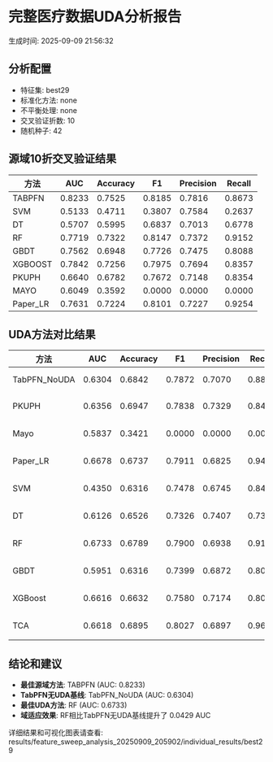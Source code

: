 # 完整医疗数据UDA分析报告

生成时间: 2025-09-09 21:56:32

## 分析配置

- 特征集: best29
- 标准化方法: none
- 不平衡处理: none
- 交叉验证折数: 10
- 随机种子: 42

## 源域10折交叉验证结果

| 方法 | AUC | Accuracy | F1 | Precision | Recall |
|------|-----|----------|----|-----------| -------|
| TABPFN | 0.8233 | 0.7525 | 0.8185 | 0.7816 | 0.8673 |
| SVM | 0.5133 | 0.4711 | 0.3807 | 0.7584 | 0.2637 |
| DT | 0.5707 | 0.5995 | 0.6837 | 0.7013 | 0.6778 |
| RF | 0.7719 | 0.7322 | 0.8147 | 0.7372 | 0.9152 |
| GBDT | 0.7562 | 0.6948 | 0.7726 | 0.7475 | 0.8088 |
| XGBOOST | 0.7842 | 0.7256 | 0.7975 | 0.7694 | 0.8357 |
| PKUPH | 0.6640 | 0.6782 | 0.7672 | 0.7148 | 0.8354 |
| MAYO | 0.6049 | 0.3592 | 0.0000 | 0.0000 | 0.0000 |
| Paper_LR | 0.7631 | 0.7224 | 0.8101 | 0.7227 | 0.9254 |

## UDA方法对比结果

| 方法 | AUC | Accuracy | F1 | Precision | Recall | 类型 |
|------|-----|----------|----|-----------| -------|------|
| TabPFN_NoUDA | 0.6304 | 0.6842 | 0.7872 | 0.7070 | 0.8880 | TabPFN基线 |
| PKUPH | 0.6356 | 0.6947 | 0.7838 | 0.7329 | 0.8474 | 传统基线 |
| Mayo | 0.5837 | 0.3421 | 0.0000 | 0.0000 | 0.0000 | 传统基线 |
| Paper_LR | 0.6678 | 0.6737 | 0.7911 | 0.6825 | 0.9429 | 传统基线 |
| SVM | 0.4350 | 0.6316 | 0.7478 | 0.6745 | 0.8474 | 机器学习基线 |
| DT | 0.6126 | 0.6526 | 0.7326 | 0.7407 | 0.7372 | 机器学习基线 |
| RF | 0.6733 | 0.6789 | 0.7900 | 0.6938 | 0.9192 | 机器学习基线 |
| GBDT | 0.5951 | 0.6316 | 0.7399 | 0.6872 | 0.8058 | 机器学习基线 |
| XGBoost | 0.6616 | 0.6632 | 0.7580 | 0.7174 | 0.8071 | 机器学习基线 |
| TCA | 0.6618 | 0.6895 | 0.8027 | 0.6897 | 0.9600 | UDA方法 |

## 结论和建议

- **最佳源域方法**: TABPFN (AUC: 0.8233)
- **TabPFN无UDA基线**: TabPFN_NoUDA (AUC: 0.6304)
- **最佳UDA方法**: RF (AUC: 0.6733)
- **域适应效果**: RF相比TabPFN无UDA基线提升了 0.0429 AUC

详细结果和可视化图表请查看: results/feature_sweep_analysis_20250909_205902/individual_results/best29